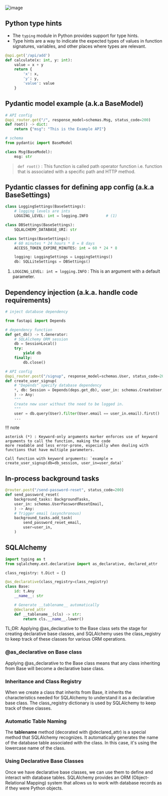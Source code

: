 ![image](https://github.com/rajdyp/study-decks/assets/15313631/b8f909df-abaf-4e69-b8c2-d5f44b3e2ae7)

## Python type hints
- The `typing` module in Python provides support for type hints.
- Type hints are a way to indicate the expected types of values in function signatures, variables, and other places where types are relevant.

``` py
@api.get('/api/add')
def calculate(x: int, y: int):
    value = x + y
    return {
        'x': x,
        'y': y,
        'value': value
    }
```


## Pydantic model example (a.k.a BaseModel)

``` py
# API config
@api_router.get("/", response_model=schemas.Msg, status_code=200)
def root() -> dict:
    return {"msg": "This is the Example API"}

# schema
from pydantic import BaseModel

class Msg(BaseModel):
    msg: str
```
> `def root()` : This function is called path operator function i.e. function that is associated with a specific path and HTTP method.


## Pydantic classes for defining app config (a.k.a BaseSettings)

``` py
class LoggingSettings(BaseSettings):
    # logging levels are ints
    LOGGING_LEVEL: int = logging.INFO        # (1)

class DBSettings(BaseSettings):
    SQLALCHEMY_DATABASE_URI: str

class Settings(BaseSettings):
    # 60 minutes * 24 hours * 8 = 8 days
    ACCESS_TOKEN_EXPIRE_MINUTES: int = 60 * 24 * 8

    logging: LoggingSettings = LoggingSettings()
    db: SQLLiteSettings = DBSettings()
```

1. `LOGGING_LEVEL: int = logging.INFO` : This is an argument with a default parameter.


## Dependency injection (a.k.a. handle code requirements)

``` py
# inject database dependency

from fastapi import Depends

# dependency function
def get_db() -> t.Generator:
    # SQLAlchemy ORM session
    db = SessionLocal()
    try:
        yield db
    finally:
        db.close()

# API config
@api_router.post("/signup", response_model=schemas.User, status_code=201)
def create_user_signup(
    # "Depends" specify database dependency
    *, db: Session = Depends(deps.get_db), user_in: schemas.CreateUser,
    ) -> Any:
    """
    Create new user without the need to be logged in.
    """
    user = db.query(User).filter(User.email == user_in.email).first()
    ...
```

!!! note

    asterisk (*) : Keyword-only arguments marker enforces use of keyword arguments to call the function, making the code 
    more readable and less error-prone, especially when dealing with functions that have multiple parameters.
 
    Call function with keyword arguments: `example = create_user_signup(db=db_session, user_in=user_data)`


## In-process background tasks

``` py
@router.post("/send-password-reset", status_code=200)
def send_password_reset(
    background_tasks: BackgroundTasks,
    user_in: schemas.UserPasswordResetEmail,
    ) -> Any:
    # Trigger email (asynchronous)
    background_tasks.add_task(
        send_password_reset_email,
        user=user_in,
    )
```


## SQLAlchemy

``` py
import typing as t
from sqlalchemy.ext.declarative import as_declarative, declared_attr

class_registry: t.Dict = {}

@as_declarative(class_registry=class_registry)
class Base:
    id: t.Any
    __name__: str

    # Generate __tablename__ automatically
    @declared_attr
    def __tablename__(cls) -> str:
        return cls.__name__.lower()
```

TL;DR: Applying @as_declarative to the Base class sets the stage for creating declarative base classes, and SQLAlchemy uses the class_registry to keep track of these classes for various ORM operations.

### @as_declarative on Base class
Applying @as_declarative to the Base class means that any class inheriting from Base will become a declarative base class.

### Inheritance and Class Registry
When we create a class that inherits from Base, it inherits the characteristics needed for SQLAlchemy to understand it as a declarative base class. The class_registry dictionary is used by SQLAlchemy to keep track of these classes.

### Automatic Table Naming
The __tablename__ method (decorated with @declared_attr) is a special method that SQLAlchemy recognizes. It automatically generates the name of the database table associated with the class. In this case, it's using the lowercase name of the class.

### Using Declarative Base Classes
Once we have declarative base classes, we can use them to define and interact with database tables. SQLAlchemy provides an ORM (Object-Relational Mapping) system that allows us to work with database records as if they were Python objects.
